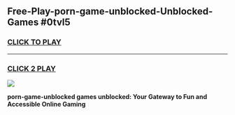 
## Free-Play-porn-game-unblocked-Unblocked-Games #0tvl5
<h3>
<a href="https://news.freeplayer.one?title=porn-game-unblocked&ref=8M">CLICK TO PLAY</a></h3>
<hr>

<h3>
<a href="https://news.freeplayer.one?title=porn-game-unblocked&ref=8M">CLICK 2 PLAY</a>
  
</h3>

<a href="https://news.freeplayer.one?title=porn-game-unblocked&ref=8M"><img src="https://clearcache.store/games.png"></a>


**porn-game-unblocked games unblocked: Your Gateway to Fun and Accessible Online Gaming**
